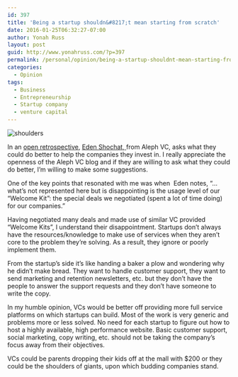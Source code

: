```yaml
---
id: 397
title: 'Being a startup shouldn&#8217;t mean starting from scratch'
date: 2016-01-25T06:32:27-07:00
author: Yonah Russ
layout: post
guid: http://www.yonahruss.com/?p=397
permalink: /personal/opinion/being-a-startup-shouldnt-mean-starting-from-scratch.html
categories:
  - Opinion
tags:
  - Business
  - Entrepreneurship
  - Startup company
  - venture capital
---
```

<img class="aligncenter size-full wp-image-398" src="/assets/images/2016/01/shoulders.jpg" alt="shoulders" width="800" height="500" srcset="/assets/images/2016/01/shoulders.jpg 800w, /assets/images/2016/01/shoulders-300x188.jpg 300w, /assets/images/2016/01/shoulders-768x480.jpg 768w" sizes="(max-width: 800px) 100vw, 800px" />

In an <a href="http://aleph.vc/2015-in-review-or-2016-less-but-better/" target="_blank" rel="nofollow">open retrospective</a>, <a href="https://il.linkedin.com/in/edens" target="_blank">Eden Shochat, </a>from Aleph VC, asks what they could do better to help the companies they invest in. I really appreciate the openness of the Aleph VC blog and if they are willing to ask what they could do better, I&#8217;m willing to make some suggestions.

One of the key points that resonated with me was when  Eden notes, &#8220;&#8230;what’s not represented here but is disappointing is the usage level of our “Welcome Kit”: the special deals we negotiated (spent a lot of time doing) for our companies.&#8221;

Having negotiated many deals and made use of similar VC provided &#8220;Welcome Kits&#8221;, I understand their disappointment. Startups don&#8217;t always have the resources/knowledge to make use of services when they aren&#8217;t core to the problem they&#8217;re solving. As a result, they ignore or poorly implement them.

From the startup&#8217;s side it&#8217;s like handing a baker a plow and wondering why he didn&#8217;t make bread. They want to handle customer support, they want to send marketing and retention newsletters, etc. but they don&#8217;t have the people to answer the support requests and they don&#8217;t have someone to write the copy.

In my humble opinion, VCs would be better off providing more full service platforms on which startups can build. Most of the work is very generic and problems more or less solved. No need for each startup to figure out how to host a highly available, high performance website. Basic customer support, social marketing, copy writing, etc. should not be taking the company&#8217;s focus away from their objectives.

VCs could be parents dropping their kids off at the mall with $200 or they could be the shoulders of giants, upon which budding companies stand.

&nbsp;